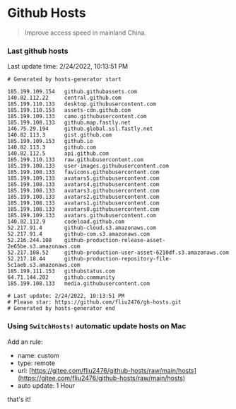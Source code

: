 # Github Hosts

> Improve access speed in mainland China.

### Last github hosts

Last update time: 2/24/2022, 10:13:51 PM

```base
# Generated by hosts-generator start 

185.199.109.154   github.githubassets.com
140.82.112.22     central.github.com
185.199.110.133   desktop.githubusercontent.com
185.199.110.153   assets-cdn.github.com
185.199.109.133   camo.githubusercontent.com
185.199.108.133   github.map.fastly.net
146.75.29.194     github.global.ssl.fastly.net
140.82.113.3      gist.github.com
185.199.109.153   github.io
140.82.113.3      github.com
140.82.112.5      api.github.com
185.199.110.133   raw.githubusercontent.com
185.199.108.133   user-images.githubusercontent.com
185.199.108.133   favicons.githubusercontent.com
185.199.109.133   avatars5.githubusercontent.com
185.199.108.133   avatars4.githubusercontent.com
185.199.108.133   avatars3.githubusercontent.com
185.199.108.133   avatars2.githubusercontent.com
185.199.108.133   avatars1.githubusercontent.com
185.199.108.133   avatars0.githubusercontent.com
185.199.109.133   avatars.githubusercontent.com
140.82.112.9      codeload.github.com
52.217.91.4       github-cloud.s3.amazonaws.com
52.217.91.4       github-com.s3.amazonaws.com
52.216.244.108    github-production-release-asset-2e65be.s3.amazonaws.com
52.217.108.52     github-production-user-asset-6210df.s3.amazonaws.com
52.217.18.44      github-production-repository-file-5c1aeb.s3.amazonaws.com
185.199.111.153   githubstatus.com
64.71.144.202     github.community
185.199.108.133   media.githubusercontent.com

# Last update: 2/24/2022, 10:13:51 PM
# Please star: https://github.com/fliu2476/gh-hosts.git
# Generated by hosts-generator end
```

### Using `SwitchHosts!` automatic update hosts on Mac
Add an rule:
- name: custom
- type: remote
- url: [https://gitee.com/fliu2476/github-hosts/raw/main/hosts](https://gitee.com/fliu2476/github-hosts/raw/main/hosts)
- auto update: 1 Hour

that's it!

